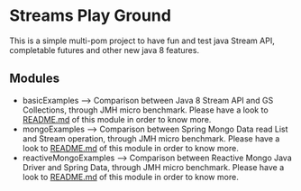 # Streams Play Ground

This is a simple multi-pom project to have fun and test java Stream API, completable futures and other new java 8 features. 

## Modules
- basicExamples --> Comparison between Java 8  Stream API and GS Collections, through JMH micro benchmark. Please have a look to <a href="https://github.com/pjgg/streamsPlayGround/tree/master/basicExamples"> README.md</a> of this module in order to know more.
- mongoExamples --> Comparison between Spring Mongo Data read List and Stream operation, through JMH micro benchmark. Please have a look to <a href="https://github.com/pjgg/streamsPlayGround/tree/master/mongoExamples"> README.md</a> of this module in order to know more.
- reactiveMongoExamples --> Comparison between Reactive Mongo Java Driver and Spring Data, through JMH micro benchmark. Please have a look to <a href="https://github.com/pjgg/streamsPlayGround/tree/master/reactiveMongoExamples"> README.md</a> of this module in order to know more.

